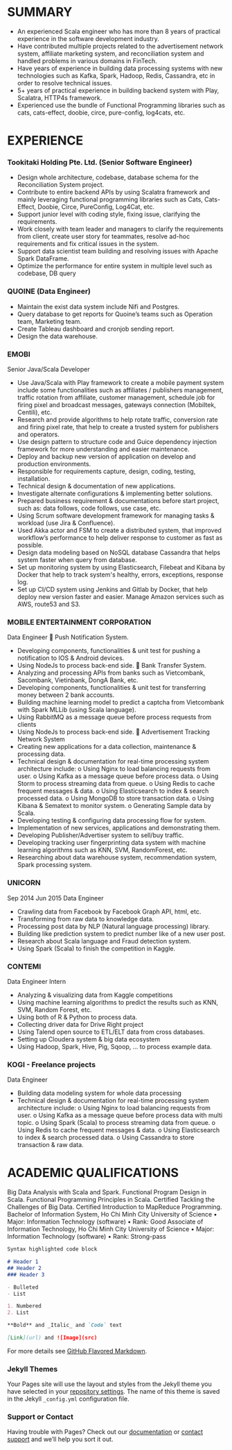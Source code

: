 # SUMMARY
 - An experienced Scala engineer who has more than 8 years of practical experience in the software development industry.
 - Have contributed multiple projects related to the advertisement network system, affiliate marketing system, and reconciliation system and handled problems in various domains in FinTech.
 - Have years of experience in building data processing systems with new technologies such as Kafka, Spark, Hadoop, Redis, Cassandra, etc in order to resolve technical issues.
 - 5+ years of practical experience in building backend system with Play, Scalatra, HTTP4s framework.
 - Experienced use the bundle of Functional Programming libraries such as cats, cats-effect, doobie, circe, pure-config, log4cats, etc.


[comment]: <> (You can use the [editor on GitHub]&#40;https://github.com/WilsonHo/hogiabao2601.github.io/edit/gh-pages/index.md&#41; to maintain and preview the content for your website in Markdown files.)

[comment]: <> (Whenever you commit to this repository, GitHub Pages will run [Jekyll]&#40;https://jekyllrb.com/&#41; to rebuild the pages in your site, from the content in your Markdown files.)

# EXPERIENCE
### Tookitaki Holding Pte. Ltd. (Senior Software Engineer)

 - Design whole architecture, codebase, database schema for the Reconciliation System project.
 - Contribute to entire backend APIs by using Scalatra framework and mainly leveraging functional programming libraries such as Cats, Cats-Effect, Doobie, Circe, PureConfig, Log4Cat, etc.
 - Support junior level with coding style, fixing issue, clarifying the requirements.
 - Work closely with team leader and managers to clarify the requirements from client, create user story for teammates, resolve ad-hoc requirements and fix critical issues in the system.
 - Support data scientist team building and resolving issues with Apache Spark DataFrame.
 - Optimize the performance for entire system in multiple level such as codebase, DB query

### QUOINE (Data Engineer)
 - Maintain the exist data system include Nifi and Postgres.
 - Query database to get reports for Quoine’s teams such as Operation team, Marketing team.
 - Create Tableau dashboard and cronjob sending report.
 - Design the data warehouse.

### EMOBI
Senior Java/Scala Developer
-	Use Java/Scala with Play framework to create a mobile payment system include some functionalities such as affiliates / publishers management, traffic rotation from affiliate, customer management, schedule job for firing pixel and broadcast messages, gateways connection (Mobiltek, Centili), etc.
-	Research and provide algorithms to help rotate traffic, conversion rate and firing pixel rate, that help to create a trusted system for publishers and operators.
-	Use design pattern to structure code and Guice dependency injection framework for more understanding and easier maintenance.
-	Deploy and backup new version of application on develop and production environments.
-	Responsible for requirements capture, design, coding, testing, installation.
-	Technical design & documentation of new applications.
-	Investigate alternate configurations & implementing better solutions.
-	Prepared business requirement & documentations before start project, such as: data follows, code follows, use case, etc.
-	Using Scrum software development framework for managing tasks & workload (use Jira & Confluence).
-	Used Akka actor and FSM to create a distributed system, that improved workflow’s performance to help deliver response to customer as fast as possible.
-	Design data modeling based on NoSQL database Cassandra that helps system faster when query from database.
-	Set up monitoring system by using Elasticsearch, Filebeat and Kibana by Docker that help to track system's healthy, errors, exceptions, response log.
-	Set up CI/CD system using Jenkins and Gitlab by Docker, that help deploy new version faster and easier.
     Manage Amazon services such as AWS, route53 and S3.

### MOBILE ENTERTAINMENT CORPORATION
Data Engineer
	Push Notification System.
-	Developing components, functionalities & unit test for pushing a notification to IOS & Android devices.
-	Using NodeJs to process back-end side.
     	Bank Transfer System.
-	Analyzing and processing APIs from banks such as Vietcombank, Sacombank, Vietinbank, DongA Bank, etc.
-	Developing components, functionalities & unit test for transferring money between 2 bank accounts.
-	Building machine learning model to predict a captcha from Vietcombank with Spark MLLib (using Scala language).
-	Using RabbitMQ as a message queue before process requests from clients
-	Using NodeJs to process back-end side.
     	Advertisement Tracking Network System
-	Creating new applications for a data collection, maintenance & processing data.
-	Technical design & documentation for real-time processing system architecture include:
     o	Using Nginx to load balancing requests from user.
     o	Using Kafka as a message queue before process data.
     o	Using Storm to process streaming data from queue.
     o	Using Redis to cache frequent messages & data.
     o	Using Elasticsearch to index & search processed data.
     o	Using MongoDB to store transaction data.
     o	Using Kibana & Sematext to monitor system.
     o	Generating Sample data by Scala.
-	Developing testing & configuring data processing flow for system.
-	Implementation of new services, applications and demonstrating them.
-	Developing Publisher/Advertiser system to sell/buy traffic.
-	Developing tracking user fingerprinting data system with machine learning algorithms such as KNN, SVM, RandomForest, etc.
-	Researching about data warehouse system, recommendation system, Spark processing system.

### UNICORN
Sep 2014
Jun 2015
Data Engineer
-	Crawling data from Facebook by Facebook Graph API, html, etc.
-	Transforming from raw data to knowledge data.
-	Processing post data by NLP (Natural language processing) library.
-	Building like prediction system to predict number like of a new user post.
-	Research about Scala language and Fraud detection system.
-	Using Spark (Scala) to finish the competition in Kaggle.


### CONTEMI
Data Engineer Intern
-	Analyzing & visualizing data from Kaggle competitions
-	Using machine learning algorithms to predict the results such as KNN, SVM, Random Forest, etc.
-	Using both of R & Python to process data.
-	Collecting driver data for Drive Right project
-	Using Talend open source to ETL/ELT data from cross databases.
-	Setting up Cloudera system & big data ecosystem
-	Using Hadoop, Spark, Hive, Pig, Sqoop, ... to process example data.

### KOGI - Freelance projects
Data Engineer
-	Building data modeling system for whole data processing
-	Technical design & documentation for real-time processing system architecture include:
     o	Using Nginx to load balancing requests from user.
     o	Using Kafka as a message queue before process data with multi topic.
     o	Using Spark (Scala) to process streaming data from queue.
     o	Using Redis to cache frequent messages & data.
     o	Using Elasticsearch to index & search processed data.
     o	Using Cassandra to store transaction & raw data.

# ACADEMIC QUALIFICATIONS
Big Data Analysis with Scala and Spark.
Functional Program Design in Scala.
Functional Programming Principles in Scala.
Certified Tackling the Challenges of Big Data.
Certified Introduction to MapReduce Programming.
Bachelor of Information System, Ho Chi Minh City University of Science
•	Major: Information Technology (software)
•	Rank: Good
Associate of Information Technology, Ho Chi Minh City University of Science
•	Major: Information Technology (software)
•	Rank: Strong-pass













```markdown
Syntax highlighted code block

# Header 1
## Header 2
### Header 3

- Bulleted
- List

1. Numbered
2. List

**Bold** and _Italic_ and `Code` text

[Link](url) and ![Image](src)
```

For more details see [GitHub Flavored Markdown](https://guides.github.com/features/mastering-markdown/).

### Jekyll Themes

Your Pages site will use the layout and styles from the Jekyll theme you have selected in your [repository settings](https://github.com/WilsonHo/hogiabao2601.github.io/settings/pages). The name of this theme is saved in the Jekyll `_config.yml` configuration file.

### Support or Contact

Having trouble with Pages? Check out our [documentation](https://docs.github.com/categories/github-pages-basics/) or [contact support](https://support.github.com/contact) and we’ll help you sort it out.
